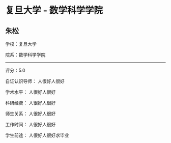 # 复旦大学 - 数学科学学院

## 朱松

学校：复旦大学

院系：数学科学学院

* * *

评分：5.0

自证认识导师： 人很好人很好

学术水平： 人很好人很好

科研经费： 人很好人很好

师生关系： 人很好人很好

工作时间： 人很好人很好

学生前途： 人很好人很好求毕业